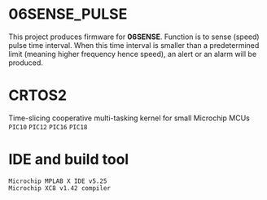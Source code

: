 # 06SENSE_PULSE
This project produces firmware for **06SENSE**. Function is to sense (speed) pulse time interval. When this time interval is smaller than a predetermined limit (meaning higher frequency hence speed), an alert or an alarm will be produced.  

# CRTOS2
Time-slicing cooperative multi-tasking kernel for small Microchip MCUs `PIC10` `PIC12` `PIC16` `PIC18`

# IDE and build tool
```
Microchip MPLAB X IDE v5.25
Microchip XC8 v1.42 compiler
```
